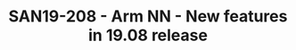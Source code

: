 ---
categories:
- san19
description: This presentation will provide details of the new features that have
  been added to Arm NN in the 19.08 release.<br /> <br /> These features include:<br
  /> - Dynamic Backend Loading<br /> - Android Q operators<br /> - External Profiling
  support (Phase 1)
image:
  featured: 'true'
  path: /assets/images/featured-images/san19/SAN19-208.png
session_attendee_num: '4'
session_id: SAN19-208
session_room: Sunset 3 (Session 3)
session_slot:
  end_time: '2019-09-24 11:25:00'
  start_time: '2019-09-24 11:00:00'
session_speakers:
- speaker_bio: Sadik Armagan is a Staff Software Engineer at Arm, where Sadik is a
    Software Engineer in the Arm NN Software team in Machine Learning group, responsible
    for developing, maintaining and testing new and existing in Arm NN SDK. The Arm
    NN SDK is a set of open-source Linux software tools that enables machine learning
    workloads on power-efficient devices.<br /> <br /> Sadik has a bachelor degree
    in Mathematical Engineering from Yildiz Technical University, Turkey (2008), M.Sc
    in Software Engineering from Athlone Institute of Technology, Ireland (2010).
  speaker_company: ''
  speaker_image: /assets/images/speakers/san19/sadik-armagan.jpg
  speaker_location: ''
  speaker_name: Sadik Armagan
  speaker_position: Arm, Software Engineer
  speaker_username: sadik.armagan
session_track: Machine Learning/AI
tag: session
tags:
- Open Source Development
- ' Security'
title: SAN19-208 - Arm NN - New features in 19.08 release
---
